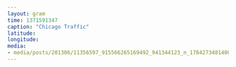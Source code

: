 ```yaml
---
layout: gram
time: 1371591347
caption: "Chicago Traffic"
latitude: 
longitude: 
media:
- media/posts/201306/11356597_915566265169492_941344123_n_17842734814000351.jpg
---
```

